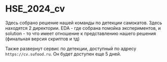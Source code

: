 # HSE_2024_cv

Здесь собрано решение нашей команды по детекции самокатов.
Здесь находятся 2 директории. EDA - где собрана помойка экспериментов, и solution - то что имеет отношение к представлению нашего решения (финальная версия скриптов и тд)

Также развернут сервис по детекции, доступный по адресу `https://cv.sufood.ru`. Он будет доступен еще 5 дней.
